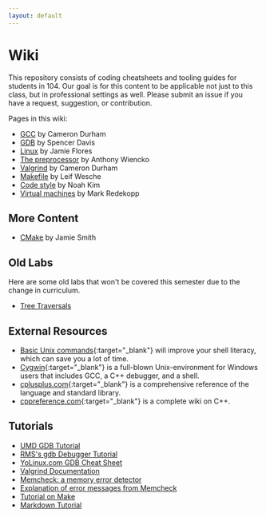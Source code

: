 ```yaml
---
layout: default
---
```


# Wiki

This repository consists of coding cheatsheets and tooling guides for students in 104.
Our goal is for this content to be applicable not just to this class, but in professional settings as well.
Please submit an issue if you have a request, suggestion, or contribution.

Pages in this wiki:

- [GCC](./gcc) by Cameron Durham
- [GDB](./gdb) by Spencer Davis
- [Linux](./linux) by Jamie Flores
- [The preprocessor](./preprocessor) by Anthony Wiencko
- [Valgrind](./valgrind) by Cameron Durham
- [Makefile](./makefile) by Leif Wesche 
- [Code style](./style) by Noah Kim
- [Virtual machines](./vm) by Mark Redekopp

## More Content

- [CMake](https://www.youtube.com/watch?v=REcsrJUQoQk) by Jamie Smith

## Old Labs

Here are some old labs that won't be covered this semester due to the change in curriculum.
- [Tree Traversals](./treetraversals)

## External Resources

- [Basic Unix commands](http://www.nbcs.rutgers.edu/%7Eedseries/UNIXcmds.html){:target="_blank"} will improve your shell literacy, which can save you a lot of time.
- [Cygwin](http://www.cygwin.com/){:target="_blank"} is a full-blown Unix-environment for Windows users that includes GCC, a C++ debugger, and a shell.
- [cplusplus.com](http://www.cplusplus.com/reference/){:target="_blank"} is a comprehensive reference of the language and standard library. 
- [cppreference.com](http://www.cppreference.com/wiki/){:target="_blank"} is a complete wiki on C++.

## Tutorials

- [UMD GDB Tutorial](http://www.cs.umd.edu/%7Esrhuang/teaching/cmsc212/gdb-tutorial-handout.pdf)
- [RMS's gdb Debugger Tutorial](http://www.unknownroad.com/rtfm/gdbtut/gdbtoc.html)
- [YoLinux.com GDB Cheat Sheet](http://www.yolinux.com/TUTORIALS/GDB-Commands.html)
- [Valgrind Documentation](http://valgrind.org/docs/)
- [Memcheck: a memory error detector](http://valgrind.org/docs/manual/mc-manual.html)
- [Explanation of error messages from Memcheck](http://cs.ecs.baylor.edu/%7Edonahoo/tools/valgrind/messages.html)
- [Tutorial on Make](http://mrbook.org/tutorials/make/)
- [Markdown Tutorial](https://www.markdowntutorial.com/)
